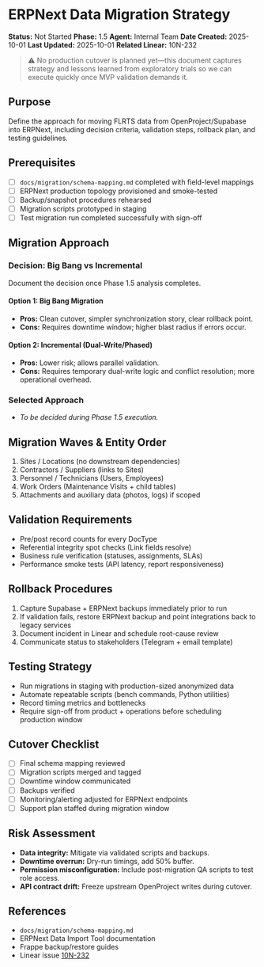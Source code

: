 # ERPNext Data Migration Strategy

**Status:** Not Started **Phase:** 1.5 **Agent:** Internal Team **Date
Created:** 2025-10-01 **Last Updated:** 2025-10-01 **Related Linear:** 10N-232

> ⚠️ No production cutover is planned yet—this document captures strategy and
> lessons learned from exploratory trials so we can execute quickly once MVP
> validation demands it.

## Purpose

Define the approach for moving FLRTS data from OpenProject/Supabase into
ERPNext, including decision criteria, validation steps, rollback plan, and
testing guidelines.

## Prerequisites

- [ ] `docs/migration/schema-mapping.md` completed with field-level mappings
- [ ] ERPNext production topology provisioned and smoke-tested
- [ ] Backup/snapshot procedures rehearsed
- [ ] Migration scripts prototyped in staging
- [ ] Test migration run completed successfully with sign-off

## Migration Approach

### Decision: Big Bang vs Incremental

Document the decision once Phase 1.5 analysis completes.

#### Option 1: Big Bang Migration

- **Pros:** Clean cutover, simpler synchronization story, clear rollback point.
- **Cons:** Requires downtime window; higher blast radius if errors occur.

#### Option 2: Incremental (Dual-Write/Phased)

- **Pros:** Lower risk; allows parallel validation.
- **Cons:** Requires temporary dual-write logic and conflict resolution; more
  operational overhead.

### Selected Approach

- _To be decided during Phase 1.5 execution._

## Migration Waves & Entity Order

1. Sites / Locations (no downstream dependencies)
2. Contractors / Suppliers (links to Sites)
3. Personnel / Technicians (Users, Employees)
4. Work Orders (Maintenance Visits + child tables)
5. Attachments and auxiliary data (photos, logs) if scoped

## Validation Requirements

- Pre/post record counts for every DocType
- Referential integrity spot checks (Link fields resolve)
- Business rule verification (statuses, assignments, SLAs)
- Performance smoke tests (API latency, report responsiveness)

## Rollback Procedures

1. Capture Supabase + ERPNext backups immediately prior to run
2. If validation fails, restore ERPNext backup and point integrations back to
   legacy services
3. Document incident in Linear and schedule root-cause review
4. Communicate status to stakeholders (Telegram + email template)

## Testing Strategy

- Run migrations in staging with production-sized anonymized data
- Automate repeatable scripts (bench commands, Python utilities)
- Record timing metrics and bottlenecks
- Require sign-off from product + operations before scheduling production window

## Cutover Checklist

- [ ] Final schema mapping reviewed
- [ ] Migration scripts merged and tagged
- [ ] Downtime window communicated
- [ ] Backups verified
- [ ] Monitoring/alerting adjusted for ERPNext endpoints
- [ ] Support plan staffed during migration window

## Risk Assessment

- **Data integrity:** Mitigate via validated scripts and backups.
- **Downtime overrun:** Dry-run timings, add 50% buffer.
- **Permission misconfiguration:** Include post-migration QA scripts to test
  role access.
- **API contract drift:** Freeze upstream OpenProject writes during cutover.

## References

- `docs/migration/schema-mapping.md`
- ERPNext Data Import Tool documentation
- Frappe backup/restore guides
- Linear issue [10N-232](https://linear.app/10netzero/issue/10N-232)
